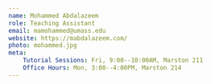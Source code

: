 ```yaml
---
name: Mohammed Abdalazeem
role: Teaching Assistant
email: mamohammed@umass.edu
website: https://mabdalazeem.com/
photo: mohammed.jpg
meta:
    Tutorial Sessions: Fri, 9:00--10:00AM, Marston 211
    Office Hours: Mon, 3:00--4:00PM, Marston 214
---
```


